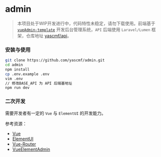 # admin

> 本项目处于WIP开发进行中，代码特性未稳定，请勿下载使用。前端基于 [`vueAdmin-template`](https://github.com/PanJiaChen/vueAdmin-template) 开发后台管理系统，`API` 后端使用 `Laravel/Lumen` 框架，仓库地址 [yascmf/api](https://github.com/yascmf/api)。

### 安装与使用

```bash
git clone https://github.com/yascmf/admin.git
cd admin
npm install
cp .env.example .env
vim .env
// 修改BASE_API 为 API 后端基地址
npm run dev
```

### 二次开发

需要开发者有一定的 `Vue` 与 `ElementUI` 的开发能力。

参考资源：

- [Vue](https://cn.vuejs.org/index.html)
- [ElementUI](http://element-cn.eleme.io/#/zh-CN)
- [Vue-Router](https://router.vuejs.org/zh/)
- [VueElementAdmin](https://panjiachen.github.io/vue-element-admin-site/zh/)
